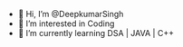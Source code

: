- 👋 Hi, I’m @DeepkumarSingh
- 👀 I’m interested in Coding 
- 🌱 I’m currently learning DSA | JAVA | C++
 

<!---
DeepkumarSingh/DeepkumarSingh is a ✨ special ✨ repository because its `README.md` (this file) appears on your GitHub profile.
You can click the Preview link to take a look at your changes.
--->
